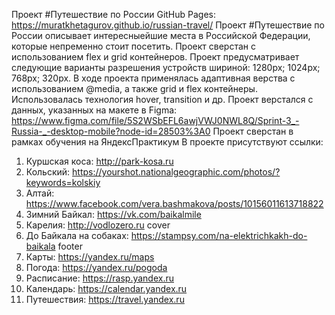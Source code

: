 Проект #Путешествие по России
GitHub Pages: https://muratkhetagurov.github.io/russian-travel/
Проект #Путешествие по России описывает интересныейшие места в Российской Федерации, которые непременно стоит посетить.
Проект сверстан с использованием flex и grid контейнеров. 
Проект предусматривает следующие варианты разрешения устройств шириной:
1280px;
1024px;
768px;
320px.
В ходе проекта применялась адаптивная верства с использованием @media, а также grid и flex контейнеры. Использовалась технология hover, transition и др.
Проект верстался с данных, указанных на макете в Figma:
https://www.figma.com/file/5S2WSbEFL6awjVWJ0NWL8Q/Sprint-3_-Russia-_-desktop-mobile?node-id=28503%3A0
Проект сверстан в рамках обучения на ЯндексПрактикум
В проекте присутствуют ссылки:
1. Куршская коса:
http://park-kosa.ru
2. Кольский:
https://yourshot.nationalgeographic.com/photos/?keywords=kolskiy
3. Алтай:
https://www.facebook.com/vera.bashmakova/posts/10156011613718822
4. Зимний Байкал:
https://vk.com/baikalmile
5. Карелия:
http://vodlozero.ru
cover
1. До Байкала на собаках:
https://stampsy.com/na-elektrichkakh-do-baikala
footer
1. Карты:
https://yandex.ru/maps
2. Погода:
https://yandex.ru/pogoda
3. Расписание:
https://rasp.yandex.ru
4. Календарь:
https://calendar.yandex.ru
5. Путешествия:
https://travel.yandex.ru